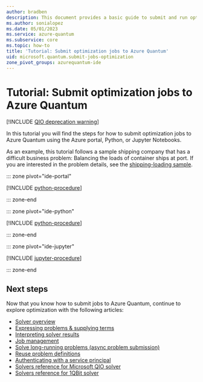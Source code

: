 ```yaml
---
author: bradben
description: This document provides a basic guide to submit and run optimization jobs to Azure Quantum using the Azure portal, Python, or Jupyter Notebooks. 
ms.author: sonialopez
ms.date: 05/01/2023
ms.service: azure-quantum
ms.subservice: core
ms.topic: how-to
title: 'Tutorial: Submit optimization jobs to Azure Quantum'
uid: microsoft.quantum.submit-jobs-optimization
zone_pivot_groups: azurequantum-ide
---
```


# Tutorial: Submit optimization jobs to Azure Quantum

[!INCLUDE [QIO deprecation warning](includes/qio-deprecate-warning.md)]

In this tutorial you will find the steps for how to submit optimization jobs to Azure Quantum using the Azure portal, Python, or Jupyter Notebooks.

As an example, this tutorial follows a sample shipping company that has a difficult business problem: Balancing the loads of container ships at port. If you are interested in the problem details, see the [shipping-loading sample](https://github.com/microsoft/qio-samples/tree/main/samples/ship-loading).

::: zone pivot="ide-portal"

[!INCLUDE [python-procedure](includes/how-to-submit-qio-include-portal.md)]

::: zone-end

::: zone pivot="ide-python"

[!INCLUDE [python-procedure](includes/how-to-submit-qio-include-python.md)]

::: zone-end

::: zone pivot="ide-jupyter"

[!INCLUDE [jupyter-procedure](includes/how-to-submit-qio-include-jupyter.md)]

::: zone-end

## Next steps

Now that you know how to submit jobs to Azure Quantum, continue to explore optimization with the following articles:

- [Solver overview](xref:microsoft.quantum.reference.qio-target-list)
- [Expressing problems & supplying terms](xref:microsoft.quantum.optimization.express-problem)
- [Interpreting solver results](xref:microsoft.quantum.optimization.understand-solver-results)
- [Job management](xref:microsoft.quantum.optimization.job-management)
- [Solve long-running problems (async problem submission)](xref:microsoft.quantum.optimization.solve-long-running-problems)
- [Reuse problem definitions](xref:microsoft.quantum.optimization.reuse-problem-definitions)
- [Authenticating with a service principal](xref:microsoft.quantum.optimization.authenticate-service-principal)
- [Solvers reference for Microsoft QIO solver](xref:microsoft.quantum.optimization.providers.microsoft.qio)
- [Solvers reference for 1QBit solver](xref:microsoft.quantum.providers.optimization.1qbit)
